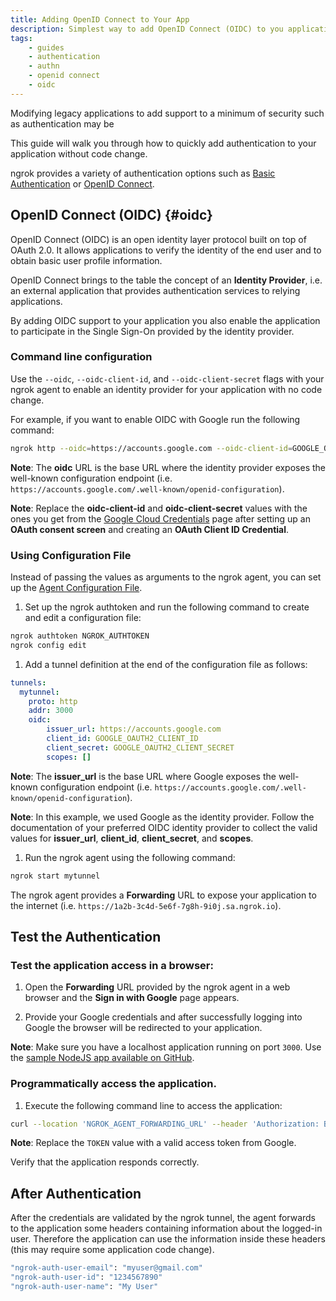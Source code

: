 ```yaml
---
title: Adding OpenID Connect to Your App
description: Simplest way to add OpenID Connect (OIDC) to you application without code change
tags:
    - guides
    - authentication
    - authn
    - openid connect
    - oidc
---
```


Modifying legacy applications to add support to a minimum of security such as authentication may be 

This guide will walk you through how to quickly add authentication to your application without code change.

ngrok provides a variety of authentication options such as [Basic Authentication](/guides/basic-authn-with-ngrok/) or [OpenID Connect](/guides/oidc-with-ngrok/).
 

## OpenID Connect (OIDC) {#oidc}

OpenID Connect (OIDC) is an open identity layer protocol built on top of OAuth 2.0. It allows applications to verify the identity of the end user and to obtain basic user profile information.

OpenID Connect brings to the table the concept of an **Identity Provider**, i.e. an external application that provides authentication services to relying applications.

By adding OIDC support to your application you also enable the application to participate in the Single Sign-On provided by the identity provider.


### Command line configuration 

Use the `--oidc`, `--oidc-client-id`, and `--oidc-client-secret` flags with your ngrok agent to enable an identity provider for your application with no code change.

For example, if you want to enable OIDC with Google run the following command:

```bash
ngrok http --oidc=https://accounts.google.com --oidc-client-id=GOOGLE_OAUTH2_CLIENT_ID --oidc-client-secret=GOOGLE_OAUTH2_CLIENT_SECRET 3000
```

**Note**: The **oidc** URL is the base URL where the identity provider exposes the well-known configuration endpoint (i.e. `https://accounts.google.com/.well-known/openid-configuration`).

**Note**: Replace the **oidc-client-id** and **oidc-client-secret** values with the ones you get from the [Google Cloud Credentials](https://console.developers.google.com/apis/credentials) page after setting up an **OAuth consent screen** and creating an **OAuth Client ID Credential**.


### Using Configuration File

Instead of passing the values as arguments to the ngrok agent, you can set up the [Agent Configuration File](/ngrok-agent/config/#tunnel-definitions).

  1. Set up the ngrok authtoken and run the following command to create and edit a configuration file:
  ```bash
  ngrok authtoken NGROK_AUTHTOKEN
  ngrok config edit
  ```

  1. Add a tunnel definition at the end of the configuration file as follows:
  ```yaml
  tunnels:
    mytunnel: 
      proto: http
      addr: 3000
      oidc:
          issuer_url: https://accounts.google.com
          client_id: GOOGLE_OAUTH2_CLIENT_ID
          client_secret: GOOGLE_OAUTH2_CLIENT_SECRET
          scopes: []
  ```

  **Note**: The **issuer_url** is the base URL where Google exposes the well-known configuration endpoint (i.e. `https://accounts.google.com/.well-known/openid-configuration`).

  **Note**: In this example, we used Google as the identity provider. Follow the documentation of your preferred OIDC identity provider to collect the valid values for **issuer_url**, **client_id**, **client_secret**, and **scopes**.
  
  1. Run the ngrok agent using the following command:
  ```bash
  ngrok start mytunnel
  ```

The ngrok agent provides a **Forwarding** URL to expose your application to the internet (i.e. `https://1a2b-3c4d-5e6f-7g8h-9i0j.sa.ngrok.io`).


## Test the Authentication

### Test the application access in a browser:

  1. Open the **Forwarding** URL provided by the ngrok agent in a web browser and the **Sign in with Google** page appears.

  1. Provide your Google credentials and after successfully logging into Google the browser will be redirected to your application.

  **Note**: Make sure you have a localhost application running on port `3000`. Use the [sample NodeJS app available on GitHub](https://github.com/ngrok/ngrok-webhook-nodejs-sample). 


### Programmatically access the application.

  1. Execute the following command line to access the application:
  ```bash
  curl --location 'NGROK_AGENT_FORWARDING_URL' --header 'Authorization: Bearer TOKEN'
  ```

  **Note**: Replace the `TOKEN` value with a valid access token from Google. 

  Verify that the application responds correctly.


## After Authentication

After the credentials are validated by the ngrok tunnel, the agent forwards to the application some headers containing information about the logged-in user. Therefore the application can use the information inside these headers (this may require some application code change).

```bash
"ngrok-auth-user-email": "myuser@gmail.com"
"ngrok-auth-user-id": "1234567890"
"ngrok-auth-user-name": "My User"
```
